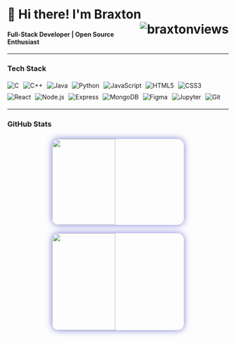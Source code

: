 # 👋 Hi there! I'm Braxton <img src="https://komarev.com/ghpvc/?username=braxtonusername&label=Profile%20views&color=7A7ADB&style=flat" alt="braxtonviews" align="right"/>

#### Full-Stack Developer | Open Source Enthusiast

---

### Tech Stack

<div style="display: flex; flex-wrap: wrap; gap: 0.6rem; margin: 1.2rem 0;">
  <!-- Languages -->
  <img src="https://img.shields.io/badge/C-A8B9CC?style=for-the-badge&logo=c&logoColor=black" alt="C"/>
  <img src="https://img.shields.io/badge/C++-00599C?style=for-the-badge&logo=c%2B%2B&logoColor=white" alt="C++"/>
  <img src="https://img.shields.io/badge/Java-007396?style=for-the-badge&logo=java&logoColor=white" alt="Java"/>
  <img src="https://img.shields.io/badge/Python-3776AB?style=for-the-badge&logo=python&logoColor=white" alt="Python"/>
  <img src="https://img.shields.io/badge/JavaScript-F7DF1E?style=for-the-badge&logo=javascript&logoColor=black" alt="JavaScript"/>
  
  <!-- Web Technologies -->
  <img src="https://img.shields.io/badge/HTML5-E34F26?style=for-the-badge&logo=html5&logoColor=white" alt="HTML5"/>
  <img src="https://img.shields.io/badge/CSS3-1572B6?style=for-the-badge&logo=css3&logoColor=white" alt="CSS3"/>
  <img src="https://img.shields.io/badge/React-61DAFB?style=for-the-badge&logo=react&logoColor=black" alt="React"/>
  
  <!-- Tools & Frameworks -->
  <img src="https://img.shields.io/badge/Node.js-339933?style=for-the-badge&logo=nodedotjs&logoColor=white" alt="Node.js"/>
  <img src="https://img.shields.io/badge/Express-000000?style=for-the-badge&logo=express&logoColor=white" alt="Express"/>
  <img src="https://img.shields.io/badge/MongoDB-47A248?style=for-the-badge&logo=mongodb&logoColor=white" alt="MongoDB"/>
  
  <!-- Design & Version Control -->
  <img src="https://img.shields.io/badge/Figma-F24E1E?style=for-the-badge&logo=figma&logoColor=white" alt="Figma"/>
  <img src="https://img.shields.io/badge/Jupyter-F37626?style=for-the-badge&logo=jupyter&logoColor=white" alt="Jupyter"/>
  <img src="https://img.shields.io/badge/Git-F05032?style=for-the-badge&logo=git&logoColor=white" alt="Git"/>
</div>

---
### GitHub Stats

<div style="display: flex; flex-wrap: wrap; justify-content: center; gap: 1.2rem; margin: 1.5rem 0; align-items: stretch;">  
  <!-- GitHub Streak -->
  <img src="https://github-readme-streak-stats.herokuapp.com?user=call493&theme=radical&background=0D1117&ring=7A7ADB&currStreakNum=7A7ADB&sideLabels=7A7ADB&sideNums=7A7ADB&dates=7A7ADB&fire=7A7ADB" style="box-shadow: 0 0 15px #7A7ADB; border-radius: 15px; width: 48%; min-width: 300px; height: 195px; object-fit: cover;"/>

  <!-- Language Usage Stats -->
<!-- Language Usage Stats -->
<img src="https://github-readme-stats.vercel.app/api/top-langs/?username=call493&layout=donut&langs_count=12&theme=radical&bg_color=0D1117&text_color=7A7ADB&title_color=7A7ADB&hide_border=true&show_icons=true&card_width=400&hide=jupyter" style="box-shadow: 0 0 15px #7A7ADB; border-radius: 15px; width: 48%; min-width: 300px; height: 220px; object-fit: cover;"/>


